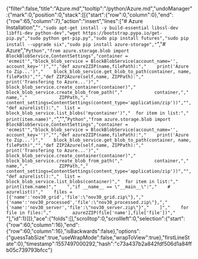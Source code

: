 {"filter":false,"title":"Azure.md","tooltip":"/python/Azure.md","undoManager":{"mark":0,"position":0,"stack":[[{"start":{"row":0,"column":0},"end":{"row":65,"column":7},"action":"insert","lines":["# Azure Installation","```","sudo apt-get install -y build-essential libssl-dev libffi-dev python-dev","wget https://bootstrap.pypa.io/get-pip.py","sudo python get-pip.py","sudo pip install futures","sudo pip install --upgrade six","sudo pip install azure-storage","```","# Azure","```Python","from azure.storage.blob import BlockBlobService,ContentSettings","container = 'ecmeit'","block_blob_service = BlockBlobService(account_name='', account_key='')","","def azure2ZIP(name,filePath):","    print('Azure to Zip...')","    block_blob_service.get_blob_to_path(container, name, filePath)","","def ZIP2Azure(self,name, ZIPPath):","        print('Transfering to Azure...')","        block_blob_service.create_container(container)","        block_blob_service.create_blob_from_path(","            container,","            name,","            ZIPPath,","            content_settings=ContentSettings(content_type='application/zip'))","","def azurelist():","  list = block_blob_service.list_blobs('mycontainer')","  for item in list:","    print(item.name)","```","","```Python","from azure.storage.blob import BlockBlobService,ContentSettings","container = 'ecmeit'","block_blob_service = BlockBlobService(account_name='', account_key='')","","def azure2ZIP(name,filePath):","    print('Azure to Zip...')","    block_blob_service.get_blob_to_path(container, name, filePath)","","def ZIP2Azure(self,name, ZIPPath):","        print('Transfering to Azure...')","        block_blob_service.create_container(container)","        block_blob_service.create_blob_from_path(","            container,","            name,","            ZIPPath,","            content_settings=ContentSettings(content_type='application/zip'))","","def azurelist():","  list = block_blob_service.list_blobs(container)","  for item in list:","    print(item.name)","    ","if __name__ == \"__main__\":","    # azurelist()","    files = [{'name':'nov30_grid','file':\"nov30_grid.zip\"},","            {'name':'nov30_processed','file':\"nov30_processed.zip\"},","            {'name':'nov30_server','file':\"nov30_server.zip\"}","    ]","    for file in files:","        azure2ZIP(file['name'],file['file'])","```    "],"id":1}]]},"ace":{"folds":[],"scrolltop":0,"scrollleft":0,"selection":{"start":{"row":60,"column":16},"end":{"row":60,"column":16},"isBackwards":false},"options":{"guessTabSize":true,"useWrapMode":false,"wrapToView":true},"firstLineState":0},"timestamp":1557497000292,"hash":"c73a437b2a842fdf506d1a84ffb05c739793bfcc"}